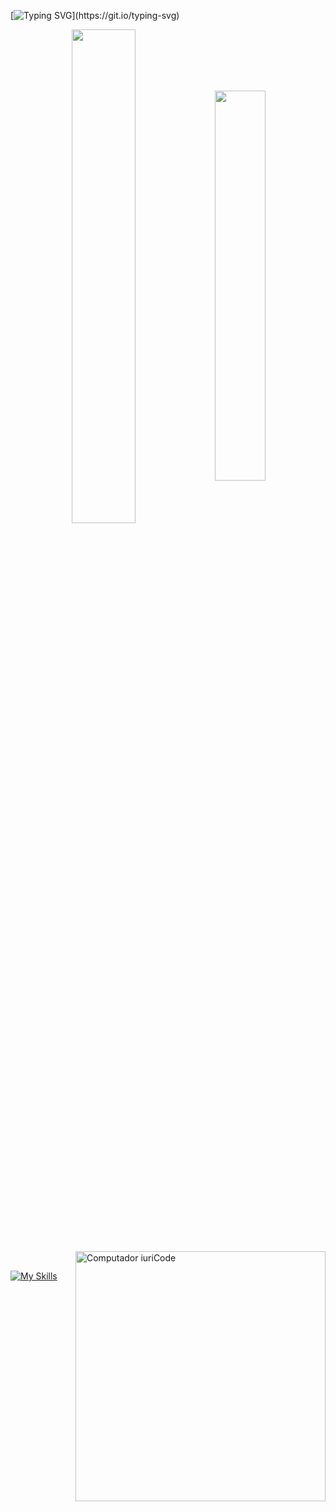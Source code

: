 [![Typing SVG](https://readme-typing-svg.herokuapp.com?color=FF3670&size=35&center=true&vCenter=true&width=1000&lines=Welcome+to+my+GitHub+profile!;My+name+is+David;I+am+a+web+and+mobile+application+development+student.)](https://git.io/typing-svg)




<div align="center" style="margin-bottom:200px">
 <img width=45% align="center" src="https://github-readme-stats.vercel.app/api?username=daviidvh&theme=radical&show_icons=true" />
 <img width=40% align="center" src="https://github-readme-stats.vercel.app/api/top-langs/?username=daviidvh&layout=compact&theme=radical" />
</div>

<img src="https://raw.githubusercontent.com/MicaelliMedeiros/micaellimedeiros/master/image/computer-illustration.png" min-width="400px" max-width="400px" width="400px" align="right" alt="Computador iuriCode">

<br>


[![My Skills](https://skillicons.dev/icons?i=java,kotlin,php,js,androidstudio,c,py,docker,laravel,react,vue,mysql,html,css,linux&perline=3)](https://skillicons.dev)

